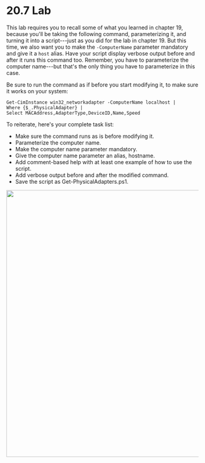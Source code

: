 # 20.7 Lab

This lab requires you to recall some of what you learned in chapter 19, because you'll be taking the following command, parameterizing it, and turning it into a script---just as you did for the lab in chapter 19. But this time, we also want you to make the `-ComputerName` parameter mandatory and give it a `host` alias. Have your script display verbose output before and after it runs this command too. Remember, you have to parameterize the computer name---but that's the only thing you have to parameterize in this case.

Be sure to run the command as if before you start modifying it, to make sure it works on your system:

```
Get-CimInstance win32_networkadapter -ComputerName localhost |
Where {$_.PhysicalAdapter} |
Select MACAddress,AdapterType,DeviceID,Name,Speed
```

To reiterate, here's your complete task list:
- Make sure the command runs as is before modifying it.
- Parameterize the computer name.
- Make the computer name parameter mandatory.
- Give the computer name parameter an alias, hostname.
- Add comment-based help with at least one example of how to use the script.
- Add verbose output before and after the modified command.
- Save the script as Get-PhysicalAdapters.ps1.

<img src="https://github.com/johnnyh209/PowerShell-Exercises/assets/33064730/8f6c007f-3aa2-41bb-8e93-fce3fa72543e" Width="700" />
  
